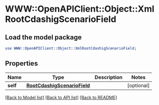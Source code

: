 # WWW::OpenAPIClient::Object::XmlRootCdashigScenarioField

## Load the model package
```perl
use WWW::OpenAPIClient::Object::XmlRootCdashigScenarioField;
```

## Properties
Name | Type | Description | Notes
------------ | ------------- | ------------- | -------------
**self** | [**RootCdashigScenarioField**](RootCdashigScenarioField.md) |  | [optional] 

[[Back to Model list]](../README.md#documentation-for-models) [[Back to API list]](../README.md#documentation-for-api-endpoints) [[Back to README]](../README.md)


